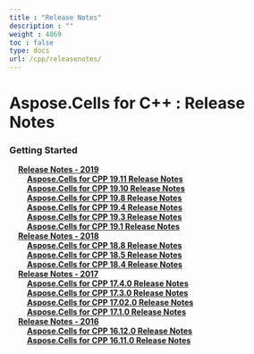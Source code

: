 ```yaml
---
title : "Release Notes" 
description : "" 
weight : 4069 
toc : false
type: docs
url: /cpp/releasenotes/
---
```


# Aspose.Cells for C++ : Release Notes


### Getting Started

&nbsp;&nbsp;&nbsp;&nbsp;[**Release Notes - 2019**](https://docs2.aspose.com/cells/cpp/releasenotes/2019/)    
&nbsp;&nbsp;&nbsp;&nbsp;&nbsp;&nbsp;&nbsp;&nbsp;[**Aspose.Cells for CPP 19.11 Release Notes**](https://docs2.aspose.com/cells/cpp/releasenotes/2019/aspose.cells+for+cpp+19.11+release+notes)    
&nbsp;&nbsp;&nbsp;&nbsp;&nbsp;&nbsp;&nbsp;&nbsp;[**Aspose.Cells for CPP 19.10 Release Notes**](https://docs2.aspose.com/cells/cpp/releasenotes/2019/aspose.cells+for+cpp+19.10+release+notes)    
&nbsp;&nbsp;&nbsp;&nbsp;&nbsp;&nbsp;&nbsp;&nbsp;[**Aspose.Cells for CPP 19.8 Release Notes**](https://docs2.aspose.com/cells/cpp/releasenotes/2019/aspose.cells+for+cpp+19.8+release+notes)    
&nbsp;&nbsp;&nbsp;&nbsp;&nbsp;&nbsp;&nbsp;&nbsp;[**Aspose.Cells for CPP 19.4 Release Notes**](https://docs2.aspose.com/cells/cpp/releasenotes/2019/aspose.cells+for+cpp+19.4+release+notes)    
&nbsp;&nbsp;&nbsp;&nbsp;&nbsp;&nbsp;&nbsp;&nbsp;[**Aspose.Cells for CPP 19.3 Release Notes**](https://docs2.aspose.com/cells/cpp/releasenotes/2019/aspose.cells+for+cpp+19.3+release+notes)    
&nbsp;&nbsp;&nbsp;&nbsp;&nbsp;&nbsp;&nbsp;&nbsp;[**Aspose.Cells for CPP 19.1 Release Notes**](https://docs2.aspose.com/cells/cpp/releasenotes/2019/aspose.cells+for+cpp+19.1+release+notes)    
&nbsp;&nbsp;&nbsp;&nbsp;[**Release Notes - 2018**](https://docs2.aspose.com/cells/cpp/releasenotes/2018/)    
&nbsp;&nbsp;&nbsp;&nbsp;&nbsp;&nbsp;&nbsp;&nbsp;[**Aspose.Cells for CPP 18.8 Release Notes**](https://docs2.aspose.com/cells/cpp/releasenotes/2018/aspose.cells+for+cpp+18.8+release+notes)    
&nbsp;&nbsp;&nbsp;&nbsp;&nbsp;&nbsp;&nbsp;&nbsp;[**Aspose.Cells for CPP 18.5 Release Notes**](https://docs2.aspose.com/cells/cpp/releasenotes/2018/aspose.cells+for+cpp+18.5+release+notes)    
&nbsp;&nbsp;&nbsp;&nbsp;&nbsp;&nbsp;&nbsp;&nbsp;[**Aspose.Cells for CPP 18.4 Release Notes**](https://docs2.aspose.com/cells/cpp/releasenotes/2018/aspose.cells+for+cpp+18.4+release+notes)    
&nbsp;&nbsp;&nbsp;&nbsp;[**Release Notes - 2017**](https://docs2.aspose.com/cells/cpp/releasenotes/2017/)    
&nbsp;&nbsp;&nbsp;&nbsp;&nbsp;&nbsp;&nbsp;&nbsp;[**Aspose.Cells for CPP 17.4.0 Release Notes**](https://docs2.aspose.com/cells/cpp/releasenotes/2017/aspose.cells+for+cpp+17.4.0+release+notes)    
&nbsp;&nbsp;&nbsp;&nbsp;&nbsp;&nbsp;&nbsp;&nbsp;[**Aspose.Cells for CPP 17.3.0 Release Notes**](https://docs2.aspose.com/cells/cpp/releasenotes/2017/aspose.cells+for+cpp+17.3.0+release+notes)    
&nbsp;&nbsp;&nbsp;&nbsp;&nbsp;&nbsp;&nbsp;&nbsp;[**Aspose.Cells for CPP 17.02.0 Release Notes**](https://docs2.aspose.com/cells/cpp/releasenotes/2017/aspose.cells+for+cpp+17.02.0+release+notes)    
&nbsp;&nbsp;&nbsp;&nbsp;&nbsp;&nbsp;&nbsp;&nbsp;[**Aspose.Cells for CPP 17.1.0 Release Notes**](https://docs2.aspose.com/cells/cpp/releasenotes/2017/aspose.cells+for+cpp+17.1.0+release+notes)    
&nbsp;&nbsp;&nbsp;&nbsp;[**Release Notes - 2016**](https://docs2.aspose.com/cells/cpp/releasenotes/2016/)    
&nbsp;&nbsp;&nbsp;&nbsp;&nbsp;&nbsp;&nbsp;&nbsp;[**Aspose.Cells for CPP 16.12.0 Release Notes**](https://docs2.aspose.com/cells/cpp/releasenotes/2016/aspose.cells+for+cpp+16.12.0+release+notes)    
&nbsp;&nbsp;&nbsp;&nbsp;&nbsp;&nbsp;&nbsp;&nbsp;[**Aspose.Cells for CPP 16.11.0 Release Notes**](https://docs2.aspose.com/cells/cpp/releasenotes/2016/aspose.cells+for+cpp+16.11.0+release+notes)    


           

